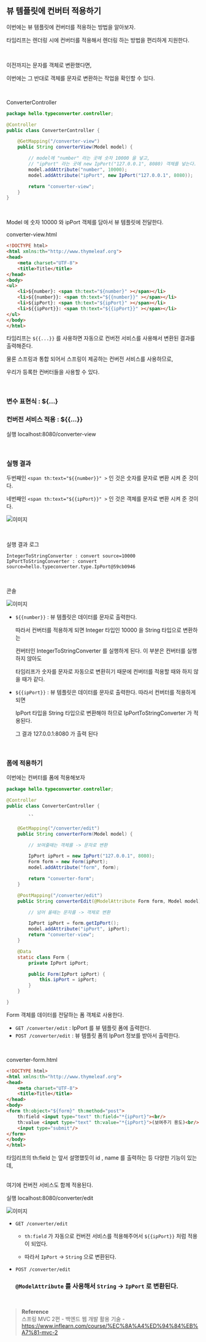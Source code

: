 ## 뷰 템플릿에 컨버터 적용하기

이번에는 뷰 템플릿에 컨버터를 적용하는 방법을 알아보자.

타임리프는 렌더링 시에 컨버터를 적용해서 렌더링 하는 방법을 편리하게 지원한다.

<br/>

이전까지는 문자를 객체로 변환했다면, 

이번에는 그 반대로 객체를 문자로 변환하는 작업을 확인할 수 있다.

<br/>

ConverterController

```java
package hello.typeconverter.controller;

@Controller
public class ConverterController {

    @GetMapping("/converter-view")
    public String converterView(Model model) {

        // model에 "number" 라는 곳에 숫자 10000 을 넣고,
        // "ipPort" 라는 곳에 new IpPort("127.0.0.1", 8080) 객체를 넣는다.
        model.addAttribute("number", 10000);
        model.addAttribute("ipPort", new IpPort("127.0.0.1", 8080));

        return "converter-view";
    }
}
```

<br/>

Model 에 숫자 10000 와 ipPort 객체를 담아서 뷰 템플릿에 전달한다.

converter-view.html

```html
<!DOCTYPE html>
<html xmlns:th="http://www.thymeleaf.org">
<head>
    <meta charset="UTF-8">
    <title>Title</title>
</head>
<body>
<ul>
    <li>${number}: <span th:text="${number}" ></span></li>
    <li>${{number}}: <span th:text="${{number}}" ></span></li>
    <li>${ipPort}: <span th:text="${ipPort}" ></span></li>
    <li>${{ipPort}}: <span th:text="${{ipPort}}" ></span></li>
</ul>
</body>
</html>
```

타임리프는 `${{...}}` 를 사용하면 자동으로 컨버전 서비스를 사용해서 변환된 결과를 출력해준다. 

물론 스프링과 통합 되어서 스프링이 제공하는 컨버전 서비스를 사용하므로, 

우리가 등록한 컨버터들을 사용할 수 있다.

<br/>

### 변수 표현식 : ${...}

### 컨버전 서비스 적용 : ${{...}}

실행
localhost:8080/converter-view

<br/>

### 실행 결과

두번째인 `<span th:text="${{number}}" >` 인 것은 숫자를 문자로 변환 시켜 준 것이다.

네번째인 `<span th:text="${{ipPort}}" >` 인 것은 객체를 문자로 변환 시켜 준 것이다.

![이미지](/programming/img/나72.PNG)

<br/>

실행 결과 로그

```
IntegerToStringConverter : convert source=10000
IpPortToStringConverter : convert
source=hello.typeconverter.type.IpPort@59cb0946
```

<br/>

콘솔

![이미지](/programming/img/나73.PNG)

- `${{number}}` : 뷰 템플릿은 데이터를 문자로 출력한다.
    
    따라서 컨버터를 적용하게 되면 Integer 타입인 10000 을 String 타입으로 변환하는 
    
    컨버터인 IntegerToStringConverter 를 실행하게 된다. 이 부분은 컨버터를 실행하지 않아도 
    
    타임리프가 숫자를 문자로 자동으로 변환히기 때문에 컨버터를 적용할 때와 하지 않을 때가 같다.
    
- `${{ipPort}}` : 뷰 템플릿은 데이터를 문자로 출력한다. 따라서 컨버터를 적용하게 되면
    
    IpPort 타입을 String 타입으로 변환해야 하므로 IpPortToStringConverter 가 적용된다. 
    
    그 결과 127.0.0.1:8080 가 출력 된다
    
<br/>    

### 폼에 적용하기

이번에는 컨버터를 폼에 적용해보자

```java
package hello.typeconverter.controller;

@Controller
public class ConverterController {

		``	

    @GetMapping("/converter/edit")
    public String converterForm(Model model) {

        // 보여줄때는 객체를 -> 문자로 변환

        IpPort ipPort = new IpPort("127.0.0.1", 8080);
        Form form = new Form(ipPort);
        model.addAttribute("form", form);

        return "converter-form";
    }

    @PostMapping("/converter/edit")
    public String converterEdit(@ModelAttribute Form form, Model model) {

        // 넘어 올때는 문자를 -> 객체로 변환

        IpPort ipPort = form.getIpPort();
        model.addAttribute("ipPort", ipPort);
        return "converter-view";
    }

    @Data
    static class Form {
        private IpPort ipPort;

        public Form(IpPort ipPort) {
            this.ipPort = ipPort;
        }
    }

}
```

Form 객체를 데이터를 전달하는 폼 객체로 사용한다.

- `GET /converter/edit` : IpPort 를 뷰 템플릿 폼에 출력한다.
- `POST /converter/edit` : 뷰 템플릿 폼의 IpPort 정보를 받아서 출력한다.

<br/>

converter-form.html

```html
<!DOCTYPE html>
<html xmlns:th="http://www.thymeleaf.org">
<head>
    <meta charset="UTF-8">
    <title>Title</title>
</head>
<body>
<form th:object="${form}" th:method="post">
    th:field <input type="text" th:field="*{ipPort}"><br/>
    th:value <input type="text" th:value="*{ipPort}">(보여주기 용도)<br/>
    <input type="submit"/>
</form>
</body>
</html>
```

타임리프의 th:field 는 앞서 설명했듯이 id , name 를 출력하는 등 다양한 기능이 있는데, 

<br/>여기에 컨버전 서비스도 함께 적용된다.

실행
localhost:8080/converter/edit

![이미지](/programming/img/나74.PNG)

- `GET /converter/edit`
    - `th:field` 가 자동으로 컨버전 서비스를 적용해주어서 `${{ipPort}}` 처럼 적용이 되었다.

    - 따라서 `IpPort` → `String` 으로 변환된다.
- `POST /converter/edit`
    
    ### `@ModelAttribute` 를 사용해서 `String` → `IpPort` 로 변환된다.

<br/>

>**Reference** <br/>스프링 MVC 2편 - 백엔드 웹 개발 활용 기술 - https://www.inflearn.com/course/%EC%8A%A4%ED%94%84%EB%A7%81-mvc-2    